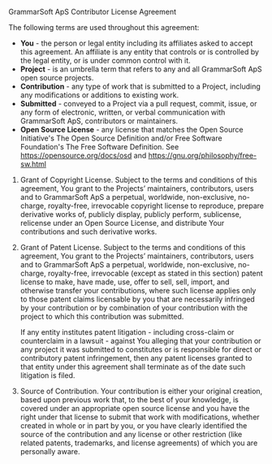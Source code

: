 GrammarSoft ApS Contributor License Agreement

The following terms are used throughout this agreement:
- **You** - the person or legal entity including its affiliates asked to accept this agreement. An affiliate is any entity that controls or is controlled by the legal entity, or is under common control with it.
- **Project** - is an umbrella term that refers to any and all GrammarSoft ApS open source projects.
- **Contribution** - any type of work that is submitted to a Project, including any modifications or additions to existing work.
- **Submitted** - conveyed to a Project via a pull request, commit, issue, or any form of electronic, written, or verbal communication with GrammarSoft ApS, contributors or maintainers.
- **Open Source License** - any license that matches the Open Source Initiative's The Open Source Definition and/or Free Software Foundation's The Free Software Definition. See https://opensource.org/docs/osd and https://gnu.org/philosophy/free-sw.html

1. Grant of Copyright License.
    Subject to the terms and conditions of this agreement, You grant to the Projects’ maintainers, contributors, users and to GrammarSoft ApS a perpetual, worldwide, non-exclusive, no-charge, royalty-free, irrevocable copyright license to reproduce, prepare derivative works of, publicly display, publicly perform, sublicense, relicense under an Open Source License, and distribute Your contributions and such derivative works.

2. Grant of Patent License.
    Subject to the terms and conditions of this agreement, You grant to the Projects’ maintainers, contributors, users and to GrammarSoft ApS a perpetual, worldwide, non-exclusive, no-charge, royalty-free, irrevocable (except as stated in this section) patent license to make, have made, use, offer to sell, sell, import, and otherwise transfer your contributions, where such license applies only to those patent claims licensable by you that are necessarily infringed by your contribution or by combination of your contribution with the project to which this contribution was submitted.

    If any entity institutes patent litigation - including cross-claim or counterclaim in a lawsuit - against You alleging that your contribution or any project it was submitted to constitutes or is responsible for direct or contributory patent infringement, then any patent licenses granted to that entity under this agreement shall terminate as of the date such litigation is filed.

3. Source of Contribution.
    Your contribution is either your original creation, based upon previous work that, to the best of your knowledge, is covered under an appropriate open source license and you have the right under that license to submit that work with modifications, whether created in whole or in part by you, or you have clearly identified the source of the contribution and any license or other restriction (like related patents, trademarks, and license agreements) of which you are personally aware.
